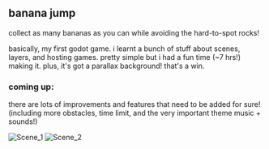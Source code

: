 ## banana jump
collect as many bananas as you can while avoiding the hard-to-spot rocks!

basically, my first godot game. i learnt a bunch of stuff about scenes, layers, and hosting games. pretty simple but i had a fun time (~7 hrs!) making it. plus, it's got a parallax background! that's a win.
### coming up:
there are lots of improvements and features that need to be added for sure! (including more obstacles, time limit, and the very important theme music + sounds!)

![Scene_1](https://github.com/user-attachments/assets/9dd5a020-26da-4dba-a63e-08995bcb49d7)
![Scene_2](https://github.com/user-attachments/assets/0dc2df4a-4d68-4d49-9977-a528728efb1b)
